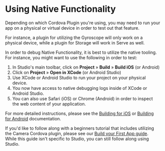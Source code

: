 # Using Native Functionality

Depending on which Cordova Plugin you're using, you may need to run your app on a physical or virtual device in order to test out that feature.

For instance, a plugin for utilizing the Gyroscope will only work on a physical device, while a plugin for Storage will work in Serve as well.

In order to debug Native Functionality, it is best to utilize the native tooling. For instance, you might want to use the following in order to test:

1. In Studio's main toolbar, click on **Project** &raquo; **Build** &raquo; **Build iOS** (or Android)
1. Click on **Project** &raquo; **Open in XCode** (or Android Studio)
1. Use XCode or Android Studio to run your project on your physical device.
1. You now have access to native debugging logs inside of XCode or Android Studio.
1. You can also use Safari (iOS) or Chrome (Android) in order to inspect the web content of your application.

For more detailed instructions, please see the [Building for iOS](/developing/ios) or [Building for Android](/developing/android) documentation.

If you'd like to follow along with a beginners tutorial that includes utilizing the Camera Cordova plugin, please see our [Build your First App guide](/angular/your-first-app). While this guide isn't specific to Studio, you can still follow along using Studio.